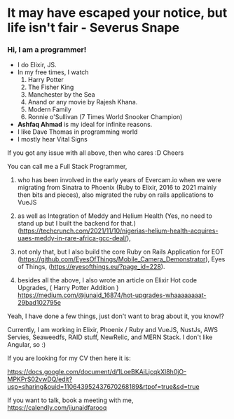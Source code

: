 # It may have escaped your notice, but life isn't fair - Severus Snape

### Hi, I am a programmer!

  - I do Elixir, JS.
  - In my free times, I watch
    1. Harry Potter
    2. The Fisher King
    3. Manchester by the Sea
    4. Anand or any movie by Rajesh Khana.
    5. Modern Family
    6. Ronnie o'Sullivan (7 Times World Snooker Champion)
  - **Ashfaq Ahmad** is my ideal for infinite reasons.
  - I like Dave Thomas in programming world
  - I mostly hear Vital Signs
  
 If you got any issue with all above, then who cares :D Cheers
 
 You can call me a Full Stack Programmer, 

1. who has been involved in the early years of Evercam.io when we were migrating from Sinatra to Phoenix (Ruby to Elixir, 2016 to 2021 mainly then bits and pieces), also migrated the ruby on rails applications to VueJS

2. as well as Integration of Meddy and Helium Health (Yes, no need to stand up but I built the backend for that.) (https://techcrunch.com/2021/11/10/nigerias-helium-health-acquires-uaes-meddy-in-rare-africa-gcc-deal/),

3. not only that, but I also build the core Ruby on Rails Application for EOT (https://github.com/EyesOfThings/Mobile_Camera_Demonstrator), Eyes of Things, (https://eyesofthings.eu/?page_id=228).

4. besides all the above, I also wrote an article on Elixir Hot code Upgrades, ( Harry Potter Addition ) https://medium.com/@junaid_16874/hot-upgrades-whaaaaaaaat-29bad102795e

Yeah, I have done a few things, just don't want to brag about it, you know!?

Currently, I am working in Elixir, Phoenix / Ruby and VueJS, NustJs, AWS Servies, Seaweedfs, RAID stuff, NewRelic, and MERN Stack. I don't like Angular, so :)

If you are looking for my CV then here it is:

https://docs.google.com/document/d/1LoeBKAiLjcqkXl8h0jO-MPKPrS02vwDQ/edit?usp=sharing&ouid=110643952437670268189&rtpof=true&sd=true

If you want to talk, book a meeting with me, https://calendly.com/ijunaidfarooq
